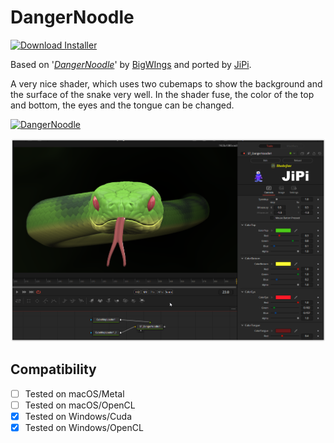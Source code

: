 # DangerNoodle
[![Download Installer](https://img.shields.io/static/v1?label=Download&message=DangerNoodle-Installer.lua&color=blue)](https://github.com/nmbr73/Shadertoys/releases/download/V1.1/DangerNoodle-Installer.lua "Installer")

Based on '_[DangerNoodle](https://www.shadertoy.com/view/wlVSDK)_' by [BigWIngs](https://www.shadertoy.com/user/BigWIngs) and ported by [JiPi](../../Site/Profiles/JiPi.md).

A very nice shader, which uses two cubemaps to show the background and the surface of the snake very well.
In the shader fuse, the color of the top and bottom, the eyes and the tongue can be changed.


[![DangerNoodle](https://user-images.githubusercontent.com/78935215/164216037-35b7febd-440e-42c7-af87-3cf259c0eece.gif)](https://www.shadertoy.com/view/wlVSDK "View on Shadertoy.com")

[![Thumbnail](DangerNoodle.png)](DangerNoodle.fuse)


## Compatibility
- [ ] Tested on macOS/Metal
- [ ] Tested on macOS/OpenCL
- [X] Tested on Windows/Cuda
- [X] Tested on Windows/OpenCL
